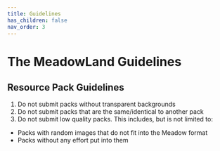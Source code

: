 ```yaml
---
title: Guidelines
has_children: false
nav_order: 3
---
```


# The MeadowLand Guidelines
## Resource Pack Guidelines
1. Do not submit packs without transparent backgrounds
2. Do not submit packs that are the same/identical to another pack
3. Do not submit low quality packs. This includes, but is not limited to:
- Packs with random images that do not fit into the Meadow format
- Packs without any effort put into them
